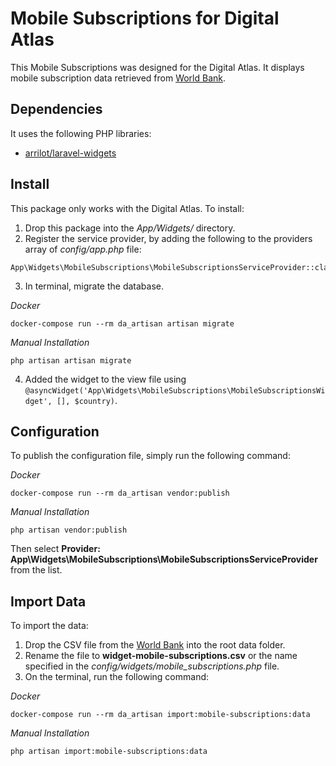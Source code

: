 # Mobile Subscriptions for Digital Atlas

This Mobile Subscriptions was designed for the Digital Atlas.  It displays mobile subscription data retrieved from [World Bank](https://data.worldbank.org/indicator/IT.CEL.SETS).

## Dependencies

It uses the following PHP libraries:

- [arrilot/laravel-widgets](https://github.com/arrilot/laravel-widgets)

## Install

This package only works with the Digital Atlas.  To install:

1. Drop this package into the *App/Widgets/* directory.
2. Register the service provider, by adding the following to the providers array of *config/app.php* file:
```
App\Widgets\MobileSubscriptions\MobileSubscriptionsServiceProvider::class
```
3. In terminal, migrate the database.

_Docker_
```
docker-compose run --rm da_artisan artisan migrate
```

_Manual Installation_
```
php artisan artisan migrate
```

4. Added the widget to the view file using `@asyncWidget('App\Widgets\MobileSubscriptions\MobileSubscriptionsWidget', [], $country)`.

## Configuration

To publish the configuration file, simply run the following command:

_Docker_
```
docker-compose run --rm da_artisan vendor:publish
```

_Manual Installation_
```
php artisan vendor:publish
```

Then select **Provider: App\Widgets\MobileSubscriptions\MobileSubscriptionsServiceProvider** from the list.

## Import Data

To import the data:

1. Drop the CSV file from the [World Bank](https://data.worldbank.org/indicator/IT.CEL.SETS) into the root data folder.
2. Rename the file to **widget-mobile-subscriptions.csv** or the name specified in the *config/widgets/mobile_subscriptions.php* file.
3. On the terminal, run the following command:

_Docker_
```
docker-compose run --rm da_artisan import:mobile-subscriptions:data
```

_Manual Installation_
```
php artisan import:mobile-subscriptions:data
```
